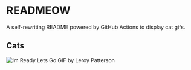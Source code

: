 # READMEOW

A self-rewriting README powered by GitHub Actions to display cat gifs.

## Cats

![Im Ready Lets Go GIF by Leroy Patterson](https://media1.giphy.com/media/CjmvTCZf2U3p09Cn0h/200.gif?cid=9acd02daen4t5yd5s0q076bh3t2bkathbxt1jwq2bkyntsqb&ep=v1_gifs_search&rid=200.gif&ct=g)
